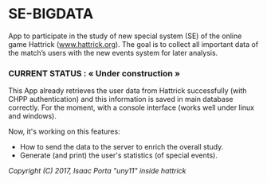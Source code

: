 
# SE-BIGDATA

App to participate in the study of new special system (SE) of the online game Hattrick (www.hattrick.org).
The goal is to collect all important data of the match’s users with the new events system for later analysis.


### CURRENT STATUS : « Under construction »

This App already retrieves the user data from Hattrick successfully (with CHPP authentication) and this information is saved in main database correctly.
For the moment, with a console interface (works well under linux and windows).

Now, it's working on this features:
- How to send the data to the server to enrich the overall study.
- Generate (and print) the user's statistics (of special events).


*Copyright (C) 2017, Isaac Porta "uny11" inside hattrick*

